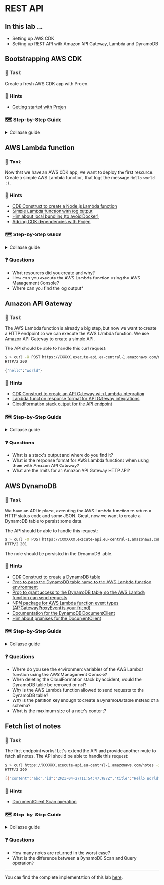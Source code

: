 # REST API

## In this lab …

- Setting up AWS CDK
- Setting up REST API with Amazon API Gateway, Lambda and DynamoDB

## Bootstrapping AWS CDK

### 📝 Task

Create a fresh AWS CDK app with Projen.

### 🔎 Hints

- [Getting started with Projen](https://github.com/projen/projen#getting-started)

### 🗺  Step-by-Step Guide

<details>
<summary>Collapse guide</summary>

1. Create a new folder `notes-api`, so:
   ```bash
   mkdir notes-api
   ```
1. Step into into the folder, so:
   ```bash
   cd notes-api
   ```
1. Init AWS CDK with Projen:
   ```bash
   npx projen new awscdk-app-ts --package-manager 'NPM' --github false --no-git
   ```
1. Boostrap CDK for your account:
   ```bash
   npx cdk bootstrap
   ```
1. Deploy the CloudFormation stack:
   ```bash
   npm run deploy
   ```

</details>

## AWS Lambda function

### 📝 Task

Now that we have an AWS CDK app, we want to deploy the first resource. Create a simple AWS Lambda function, that logs the message `Hello world :)`.

### 🔎 Hints

- [CDK Construct to create a Node.js Lambda function](https://docs.aws.amazon.com/cdk/api/latest/docs/aws-lambda-nodejs-readme.html#nodejs-function)
- [Simple Lambda function with log output](https://docs.aws.amazon.com/lambda/latest/dg/nodejs-logging.html)
- [Hint about local bundling (to avoid Docker)](https://docs.aws.amazon.com/cdk/api/latest/docs/aws-lambda-nodejs-readme.html#local-bundling)
- [Adding CDK dependencies with Projen](https://github.com/projen/projen/blob/main/API.md#class-awscdktypescriptapp--)

### 🗺  Step-by-Step Guide

<details>
<summary>Collapse guide</summary>

1. Create a new file for the AWS lambda function:
   ```bash
   touch ./src/main.put-note.ts 
   ```
1. Add the following code to the file:
   ```typescript
   export const handler = async () => {
     console.log("Hello World :)");
   };
   ```
1. Update the `.projenrc.js` configuration:
  ```js
  const { AwsCdkTypeScriptApp, NodePackageManager } = require('projen');
  const project = new AwsCdkTypeScriptApp({
    cdkVersion: '1.95.2',
    defaultReleaseBranch: 'main',
    github: false,
    packageManager: NodePackageManager.NPM,
    cdkDependencies: [
      '@aws-cdk/aws-lambda-nodejs'
    ],
    // deps: [],                    /* Runtime dependencies of this module. */
    // description: undefined,      /* The description is just a string that helps people understand the purpose of the package. */
    devDeps: [
      'esbuild@0'
    ],
    // packageName: undefined,      /* The "name" in package.json. */
    // release: undefined,          /* Add release management to this project. */
  });
  project.synth();
  ```
1. Run `npm run projen` to install the new dependencies and re-generate the auto-generated files.
1. Update the CloudFormation stack, so `./src/main.ts`:
  ```typescript
  import { App, Construct, Stack, StackProps } from '@aws-cdk/core';
  import * as lambda from "@aws-cdk/aws-lambda-nodejs";

  export class MyStack extends Stack {
    constructor(scope: Construct, id: string, props: StackProps = {}) {
      super(scope, id, props);

      new lambda.NodejsFunction(this, "put-note");
    }
  }

  // for development, use account/region from cdk cli
  const devEnv = {
    account: process.env.CDK_DEFAULT_ACCOUNT,
    region: process.env.CDK_DEFAULT_REGION,
  };

  const app = new App();

  new MyStack(app, 'my-stack-dev', { env: devEnv });
  // new MyStack(app, 'my-stack-prod', { env: prodEnv });

  app.synth();
  ```
1. Deploy the latest changes: `npm run deploy`

</details>

### ❓ Questions

- What resources did you create and why?
- How can you execute the AWS Lambda function using the AWS Management Console?
- Where can you find the log output?

## Amazon API Gateway

### 📝 Task

The AWS Lambda function is already a big step, but now we want to create a HTTP endpoint so we can execute the AWS Lambda function. We use Amazon API Gateway to create a simple API.

The API should be able to handle this curl request:

```bash
$ > curl -X POST https://XXXXX.execute-api.eu-central-1.amazonaws.com/notes
HTTP/2 200

{"hello":"world"}
```

### 🔎 Hints

- [CDK Construct to create an API Gateway with Lambda integration](https://docs.aws.amazon.com/cdk/api/latest/docs/aws-apigatewayv2-readme.html#defining-http-apis)
- [Lambda function response format for API Gateway integrations](https://docs.aws.amazon.com/apigateway/latest/developerguide/http-api-develop-integrations-lambda.html#http-api-develop-integrations-lambda.response)
- [CloudFormation stack output for the API endpoint](https://docs.aws.amazon.com/cdk/api/latest/docs/core-readme.html#stack-outputs)

### 🗺  Step-by-Step Guide

<details>
<summary>Collapse guide</summary>

1. Extend the list of CDK dependencies in the `.projenrc.js` configuration:
   ```js
  const { AwsCdkTypeScriptApp, NodePackageManager } = require('projen');
  const project = new AwsCdkTypeScriptApp({
    // …
    cdkDependencies: [
      '@aws-cdk/aws-lambda-nodejs',
      '@aws-cdk/aws-apigatewayv2',
      '@aws-cdk/aws-apigatewayv2-integrations'
    ],
    // …
  });
  project.synth();
  ```
1. Run `npm run projen` to install the new dependencies and re-generate the auto-generated files.
1. Update the CloudFormation stack, so `./src/main.ts`:
   ```typescript
  import { App, Construct, Stack, StackProps, CfnOutput } from '@aws-cdk/core';
  import * as lambda from "@aws-cdk/aws-lambda-nodejs";
  import * as apigateway from "@aws-cdk/aws-apigatewayv2";
  import * as apigatewayIntegrations from "@aws-cdk/aws-apigatewayv2-integrations";

  export class MyStack extends Stack {
    constructor(scope: Construct, id: string, props: StackProps = {}) {
      super(scope, id, props);

      const putNote = new lambda.NodejsFunction(this, "put-note");

      const putNoteIntegration = new apigatewayIntegrations.LambdaProxyIntegration({
        handler: putNote,
      });

      const httpApi = new apigateway.HttpApi(this, "http-api");

      httpApi.addRoutes({
        path: "/notes",
        methods: [apigateway.HttpMethod.POST],
        integration: putNoteIntegration,
      });

      new CfnOutput(this, "URL", { value: httpApi.apiEndpoint });
    }
  }

  // for development, use account/region from cdk cli
  const devEnv = {
    account: process.env.CDK_DEFAULT_ACCOUNT,
    region: process.env.CDK_DEFAULT_REGION,
  };

  const app = new App();

  new MyStack(app, 'my-stack-dev', { env: devEnv });
  // new MyStack(app, 'my-stack-prod', { env: prodEnv });

  app.synth();
  ```
1. Update the AWS Lambda function, so `./src/main.put-note.ts`:
   ```typescript
   export const handler = async () => {
     console.log("Hello World :)");

     return {
       statusCode: 200,
       body: JSON.stringify({ hello: "world" }),
     };
   };
   ```
1. Deploy the latest changes:
   ```bash
   npm run deploy
   ```
1. Copy the endpoint URL from the output of the deployment and run the following request to send a HTTP request:
   ```bash
   curl -X POST https://XXXXX.execute-api.eu-central-1.amazonaws.com/notes
   ```

</details>

### ❓ Questions

- What is a stack's output and where do you find it?
- What is the response format for AWS Lambda functions when using them with Amazon API Gateway?
- What are the limits for an Amazon API Gateway HTTP API?

## AWS DynamoDB

### 📝 Task

We have an API in place, executing the AWS Lambda function to return a HTTP status code and some JSON. Great, now we want to create a DynamoDB table to persist some data.

The API should be able to handle this request:

```bash
$ > curl -X POST https://XXXXXXX.execute-api.eu-central-1.amazonaws.com/notes --data '{ "title": "Hello World", "content": "abc" }' -H 'Content-Type: application/json' -i
HTTP/2 201
```

The note should be persisted in the DynamoDB table.

### 🔎 Hints

- [CDK Construct to create a DynamoDB table](https://docs.aws.amazon.com/cdk/api/latest/docs/aws-dynamodb-readme.html)
- [Prop to pass the DynamoDB table name to the AWS Lambda function environment](https://docs.aws.amazon.com/cdk/api/latest/docs/@aws-cdk_aws-lambda-nodejs.NodejsFunction.html#environment)
- [Prop to grant access to the DynamoDB table, so the AWS Lambda function can send requests](https://docs.aws.amazon.com/cdk/api/latest/docs/@aws-cdk_aws-dynamodb.Table.html#grantgrantee-actions)
- [NPM package for AWS Lambda function event types (APIGatewayProxyEvent is your friend)](https://www.npmjs.com/package/@types/aws-lambda)
- [Documentation for the DynamoDB DocumentClient](https://docs.aws.amazon.com/AWSJavaScriptSDK/latest/AWS/DynamoDB/DocumentClient.html#put-property)
- [Hint about promises for the DocumentClient](https://docs.aws.amazon.com/sdk-for-javascript/v2/developer-guide/using-promises.html)

### 🗺  Step-by-Step Guide

<details>
<summary>Collapse guide</summary>

1. Extend the list of dependencies in the `.projenrc.js` configuration:
  ```js
  const { AwsCdkTypeScriptApp, NodePackageManager } = require('projen');
  const project = new AwsCdkTypeScriptApp({
    // …
    cdkDependencies: [
      '@aws-cdk/aws-lambda-nodejs',
      '@aws-cdk/aws-apigatewayv2',
      '@aws-cdk/aws-apigatewayv2-integrations',
      '@aws-cdk/aws-dynamodb'
    ],
    deps: [
      'aws-sdk'
    ],
    devDeps: [
      'esbuild@0',
      '@types/aws-lambda'
    ],
    // …
  });
  project.synth();
  ```
1. Run `npm run projen` to install the new dependencies and re-generate the auto-generated files.
1. Extend the CloudFormation stack, so `./src/main.ts`:
  ```typescript
  import { App, Construct, Stack, StackProps, CfnOutput } from '@aws-cdk/core';
  import * as lambda from "@aws-cdk/aws-lambda-nodejs";
  import * as apigateway from "@aws-cdk/aws-apigatewayv2";
  import * as apigatewayIntegrations from "@aws-cdk/aws-apigatewayv2-integrations";
  import * as dynamodb from "@aws-cdk/aws-dynamodb";

  export class MyStack extends Stack {
    constructor(scope: Construct, id: string, props: StackProps = {}) {
      super(scope, id, props);

      const notesTable = new dynamodb.Table(this, "notes-table", {
        partitionKey: { name: "id", type: dynamodb.AttributeType.STRING },
      });

      const putNote = new lambda.NodejsFunction(this, "put-note", {
        environment: {
          TABLE_NAME: notesTable.tableName,
        },
      });

      notesTable.grant(putNote, "dynamodb:PutItem");
      
      const putNoteIntegration = new apigatewayIntegrations.LambdaProxyIntegration({
        handler: putNote,
      });

      const httpApi = new apigateway.HttpApi(this, "http-api");

      httpApi.addRoutes({
        path: "/notes",
        methods: [apigateway.HttpMethod.POST],
        integration: putNoteIntegration,
      });

      new CfnOutput(this, "URL", { value: httpApi.apiEndpoint });
    }
  }

  // for development, use account/region from cdk cli
  const devEnv = {
    account: process.env.CDK_DEFAULT_ACCOUNT,
    region: process.env.CDK_DEFAULT_REGION,
  };

  const app = new App();

  new MyStack(app, 'my-stack-dev', { env: devEnv });
  // new MyStack(app, 'my-stack-prod', { env: prodEnv });

  app.synth();
  ```
1. Update the AWS Lambda function:
  ```typescript
   import * as AWS from "aws-sdk";

   const DB = new AWS.DynamoDB.DocumentClient();

   export const handler = async (event: AWSLambda.APIGatewayProxyEvent) => {
     const body = JSON.parse(event.body || "{}");

     if (!body.title || !body.content) {
       return {
         statusCode: 400,
       };
     }

     await DB.put({
       Item: {
         id: new Date().toISOString(),
         title: body.title,
         content: body.content,
       },
       TableName: process.env.TABLE_NAME!,
     }).promise();

     return {
       statusCode: 201,
     };
   };
   ```
1. Deploy the latest changes:
   ```bash
   npm run deploy
   ```
1. Send a HTTP request with your endpoint url:
   ```bash
   curl -X POST https://XXXXXX.execute-api.eu-central-1.amazonaws.com/notes --data '{ "title": "Hello World", "content": "abc" }' -H 'Content-Type: application/json' -i
   ```
1. Ideally, your first note is stored in the DynamoDB table! 🎉

</details>

### ❓ Questions

- Where do you see the environment variables of the AWS Lambda function using the AWS Management Console?
- When deleting the CloudFormation stack by accident, would the DynamoDB table be removed or not?
- Why is the AWS Lambda function allowed to send requests to the DynamoDB table?
- Why is the partition key enough to create a DynamoDB table instead of a schema?
- What is the maximum size of a note's content?

## Fetch list of notes

### 📝 Task

The first endpoint works! Let's extend the API and provide another route to fetch all notes. The API should be able to handle this request:

```bash
$ > curl https://XXXXXX.execute-api.eu-central-1.amazonaws.com/notes -i
HTTP/2 200

[{"content":"abc","id":"2021-04-27T11:54:47.987Z","title":"Hello World"}]
```

### 🔎 Hints

- [DocumentClient Scan operation](https://docs.aws.amazon.com/AWSJavaScriptSDK/latest/AWS/DynamoDB/DocumentClient.html#scan-property)

### 🗺  Step-by-Step Guide

<details>
<summary>Collapse guide</summary>

1. Extend the CloudFormation stack, so `./src/main.ts` becomes:
  ```typescript
  import { App, Construct, Stack, StackProps, CfnOutput } from '@aws-cdk/core';
  import * as lambda from "@aws-cdk/aws-lambda-nodejs";
  import * as apigateway from "@aws-cdk/aws-apigatewayv2";
  import * as apigatewayIntegrations from "@aws-cdk/aws-apigatewayv2-integrations";
  import * as dynamodb from "@aws-cdk/aws-dynamodb";

  export class MyStack extends Stack {
    constructor(scope: Construct, id: string, props: StackProps = {}) {
      super(scope, id, props);

      const notesTable = new dynamodb.Table(this, "notes-table", {
        partitionKey: { name: "id", type: dynamodb.AttributeType.STRING },
      });

      const putNote = new lambda.NodejsFunction(this, "put-note", {
        environment: {
          TABLE_NAME: notesTable.tableName,
        },
      });

      const listNotes = new lambda.NodejsFunction(this, "list-notes", {
        environment: {
          TABLE_NAME: notesTable.tableName,
        },
      });

      notesTable.grant(putNote, "dynamodb:PutItem");
      notesTable.grant(listNotes, "dynamodb:Scan");

      const putNoteIntegration = new apigatewayIntegrations.LambdaProxyIntegration({
        handler: putNote,
      });

      const listNotesIntegration = new apigatewayIntegrations.LambdaProxyIntegration({
        handler: listNotes,
      });

      const httpApi = new apigateway.HttpApi(this, "http-api");

      httpApi.addRoutes({
        path: "/notes",
        methods: [apigateway.HttpMethod.POST],
        integration: putNoteIntegration,
      });

      httpApi.addRoutes({
        path: "/notes",
        methods: [apigateway.HttpMethod.GET],
        integration: listNotesIntegration,
      });
      
      new CfnOutput(this, "URL", { value: httpApi.apiEndpoint });
    }
  }

  // for development, use account/region from cdk cli
  const devEnv = {
    account: process.env.CDK_DEFAULT_ACCOUNT,
    region: process.env.CDK_DEFAULT_REGION,
  };

  const app = new App();

  new MyStack(app, 'my-stack-dev', { env: devEnv });
  // new MyStack(app, 'my-stack-prod', { env: prodEnv });

  app.synth();
  ```
1. Create a new file for the second AWS Lambda function:
   ```bash
   touch src/main.list-notes.ts
   ```
1. Add the following code to the file:
  ```typescript
  import * as AWS from "aws-sdk";

  const DB = new AWS.DynamoDB.DocumentClient();

  export const handler = async () => {
    const response = await DB.scan({
      TableName: process.env.TABLE_NAME!,
    }).promise();

    return {
      statusCode: 200,
      body: JSON.stringify(response.Items),
    };
  };
  ```
1. Deploy the latest changes:
   ```bash
   npm run deploy
   ```
1. Run the following request with your endpoint URL:
   ```bash
   curl https://XXXXXX.execute-api.eu-central-1.amazonaws.com/notes
   ```

</details>

### ❓ Questions

- How many notes are returned in the worst case?
- What is the difference between a DynamoDB Scan and Query operation?

---

You can find the complete implementation of this lab [here](https://github.com/superluminar-io/serverless-workshop/tree/main/packages/lab1).
